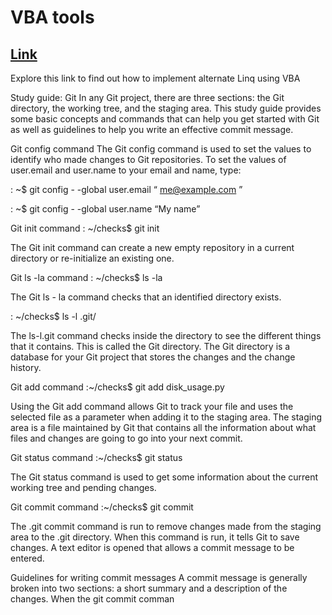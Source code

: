 # VBA tools #
## [Link](https://codereview.stackexchange.com/questions/66706/wait-is-this-linq) ##
Explore this link to find out how to implement alternate Linq using VBA

Study guide: Git
In any Git project, there are three sections: the Git directory, the working tree, and the staging area. This study guide provides some basic concepts and commands that can help you get started with Git as well as guidelines to help you write an effective commit message.

Git config command
The Git config command is used to set the values to identify who made changes to Git repositories. To set the values of user.email and user.name to your email and name, type: 

: ~$ git config  - -global user.email “
me@example.com
”

: ~$ git config  - -global user.name “My name”

Git init command
: ~/checks$ git init

The Git init command can create a new empty repository in a current directory or re-initialize an existing one. 

Git ls -la command
: ~/checks$ ls -la

The Git ls - la command checks that an identified directory exists.

: ~/checks$ ls -l .git/

The ls-l.git command checks inside the directory to see the different things that it contains. This is called the Git directory. The Git directory is a database for your Git project that stores the changes and the change history.

Git add command
:~/checks$ git add disk_usage.py

Using the Git add command allows Git to track your file and uses the selected file as a parameter when adding it to the staging area. The staging area is a file maintained by Git that contains all the information about what files and changes are going to go into your next commit.

Git status command
:~/checks$ git status

The Git status command is used to get some information about the current working tree and pending changes.

Git commit command
:~/checks$ git commit

The .git commit command is run to remove changes made from the staging area to the .git directory. When this command is run, it tells Git to save changes. A text editor is opened that allows a commit message to be entered.

Guidelines for writing commit messages
A commit message is generally broken into two sections: a short summary and a description of the changes. When the git commit comman
